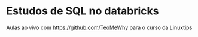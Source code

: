# Estudos de SQL no databricks

Aulas ao vivo com https://github.com/TeoMeWhy para o curso da Linuxtips

